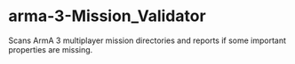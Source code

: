 # arma-3-Mission_Validator
Scans ArmA 3 multiplayer mission directories and reports if some important properties are missing.
